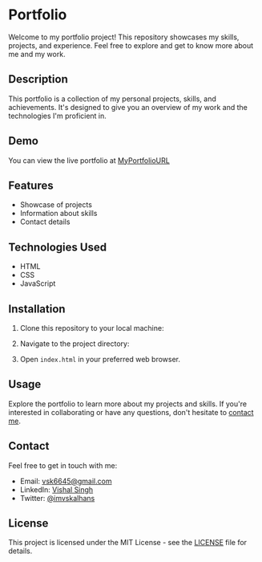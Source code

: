 # Portfolio

Welcome to my portfolio project! This repository showcases my skills, projects, and experience. Feel free to explore and get to know more about me and my work.

## Description

This portfolio is a collection of my personal projects, skills, and achievements. It's designed to give you an overview of my work and the technologies I'm proficient in.

## Demo

You can view the live portfolio at [MyPortfolioURL](https://imvskalhans.github.io/My-Portfolio/)

## Features

- Showcase of projects
- Information about skills
- Contact details

## Technologies Used

- HTML
- CSS
- JavaScript

## Installation

1. Clone this repository to your local machine:


2. Navigate to the project directory:


3. Open `index.html` in your preferred web browser.

## Usage

Explore the portfolio to learn more about my projects and skills. If you're interested in collaborating or have any questions, don't hesitate to [contact me](#vsk6645@gmail.com).


## Contact

Feel free to get in touch with me:

- Email: vsk6645@gmail.com
- LinkedIn: [Vishal Singh](https://www.linkedin.com/in/imvskalhans/)
- Twitter: [@imvskalhans](https://twitter.com/ImVSKalhans)

## License

This project is licensed under the MIT License - see the [LICENSE](LICENSE) file for details.
